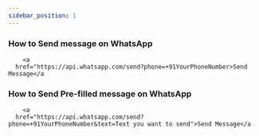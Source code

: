 ```yaml
---
sidebar_position: 1
---
```


### How to Send message on WhatsApp

```
    <a
  href="https://api.whatsapp.com/send?phone=+91YourPhoneNumber>Send Message</a

```

### How to Send Pre-filled message on WhatsApp

```
    <a
  href="https://api.whatsapp.com/send?phone=+91YourPhoneNumber&text=Text you want to send">Send Message</a

```
